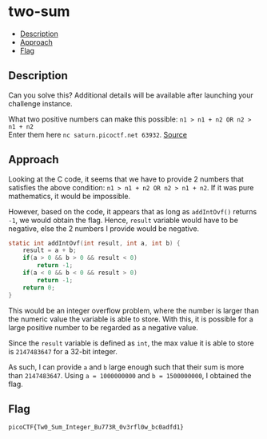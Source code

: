 # two-sum

- [Description](#description)
- [Approach](#approach)
- [Flag](#flag)

## Description

Can you solve this?
Additional details will be available after launching your challenge instance.

What two positive numbers can make this possible: `n1 > n1 + n2 OR n2 > n1 + n2` <br>
Enter them here `nc saturn.picoctf.net 63932`. [Source](https://artifacts.picoctf.net/c/452/flag.c)

## Approach

Looking at the C code, it seems that we have to provide 2 numbers that satisfies the above condition: `n1 > n1 + n2 OR n2 > n1 + n2`. If it was pure mathematics, it would be impossible.

However, based on the code, it appears that as long as `addIntOvf()` returns `-1`, we would obtain the flag. Hence, `result` variable would have to be negative, else the 2 numbers I provide would be negative.

```c
static int addIntOvf(int result, int a, int b) {
    result = a + b;
    if(a > 0 && b > 0 && result < 0)
        return -1;
    if(a < 0 && b < 0 && result > 0)
        return -1;
    return 0;
}
```

This would be an integer overflow problem, where the number is larger than the numeric value the variable is able to store. With this, it is possible for a large positive number to be regarded as a negative value.

Since the `result` variable is defined as `int`, the max value it is able to store is `2147483647` for a 32-bit integer.

As such, I can provide `a` and `b` large enough such that their sum is more than `2147483647`. Using `a = 1000000000` and `b = 1500000000`, I obtained the flag.

## Flag

`picoCTF{Tw0_Sum_Integer_Bu773R_0v3rfl0w_bc0adfd1}`